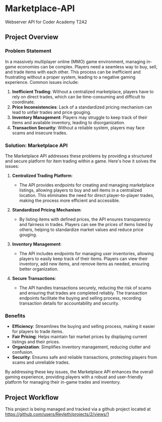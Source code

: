 # Marketplace-API

Webserver API for Coder Academy T2A2

## Project Overview

### Problem Statement

In a massively multiplayer online (MMO) game environment, managing in-game economies can be complex. Players need a seamless way to buy, sell, and trade items with each other. This process can be inefficient and frustrating without a proper system, leading to a negative gaming experience. Common issues include:

1. **Inefficient Trading**: Without a centralized marketplace, players have to rely on direct trades, which can be time-consuming and difficult to coordinate.
2. **Price Inconsistencies**: Lack of a standardized pricing mechanism can lead to unfair trades and price gouging.
3. **Inventory Management**: Players may struggle to keep track of their items and available inventory, leading to disorganization.
4. **Transaction Security**: Without a reliable system, players may face scams and insecure trades.

### Solution: Marketplace API

The Marketplace API addresses these problems by providing a structured and secure platform for item trading within a game. Here's how it solves the issues:

1. **Centralized Trading Platform**:
   - The API provides endpoints for creating and managing marketplace listings, allowing players to buy and sell items in a centralized location. This eliminates the need for direct player-to-player trades, making the process more efficient and accessible.

2. **Standardized Pricing Mechanism**:
   - By listing items with defined prices, the API ensures transparency and fairness in trades. Players can see the prices of items listed by others, helping to standardize market values and reduce price gouging.

3. **Inventory Management**:
   - The API includes endpoints for managing user inventories, allowing players to easily keep track of their items. Players can view their inventory, add new items, and remove items as needed, ensuring better organization.

4. **Secure Transactions**:
   - The API handles transactions securely, reducing the risk of scams and ensuring that trades are completed reliably. The transaction endpoints facilitate the buying and selling process, recording transaction details for accountability and security.

### Benefits

- **Efficiency**: Streamlines the buying and selling process, making it easier for players to trade items.
- **Fair Pricing**: Helps maintain fair market prices by displaying current listings and their prices.
- **Organization**: Simplifies inventory management, reducing clutter and confusion.
- **Security**: Ensures safe and reliable transactions, protecting players from scams and unreliable trades.

By addressing these key issues, the Marketplace API enhances the overall gaming experience, providing players with a robust and user-friendly platform for managing their in-game trades and inventory.

## Project Workflow

This project is being managed and tracked via a github project located at <https://github.com/users/Reyleth/projects/2/views/1>
